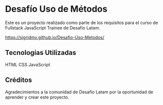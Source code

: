 # Desafío Uso de Métodos

Este es un proyecto realizado como parte de los requisitos para el curso de Fullstack JavaScript Trainee de Desafío Latam.

https://sigridmv.github.io/Desafio-Uso-Metodos/

## Tecnologías Utilizadas 
HTML 
CSS 
JavaScript

## Créditos
Agradecimientos a la comunidad de Desafío Latam por la oportunidad de aprender y crear este proyecto.
